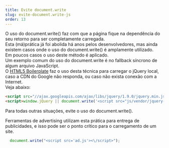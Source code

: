 ```yaml
---
title: Evite document.write
slug: evite-document.write-js
order: 13
---
```


O uso do document.write() faz com que a página fique na dependência do seu retorno para ser completamente carregada.  
Esta (má)prática já foi abolida há anos pelos desenvolvedores, mas ainda existem casos onde o uso do document.write() é amplamente utilizado.  
Em poucos casos o uso deste método é aplicado.  
Um exemplo comum do uso do document.write é no fallback síncrono de algum arquivo JavaScript.  
O [HTML5 Boilerplate](https://github.com/h5bp/html5-boilerplate/) faz o uso desta técnica para carregar o jQuery local, caso a CDN do Google não responda, ou caso não exista conexão com a Internet.  
Veja abaixo:
```html
<script src="//ajax.googleapis.com/ajax/libs/jquery/1.9.0/jquery.min.js"></script>
<script>window.jQuery || document.write('<script src="js/vendor/jquery-1.9.0.min.js"><\/script>')</script>
```
Para todas outras situações, evite o uso do document.write().  

Ferramentas de advertising utilizam esta prática para entrega de publicidades, e isso pode ser o ponto crítico para o carregamento de um site.  


```js
  document.write("<script src='ad.js'><\/script>");
```
